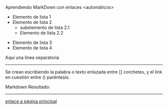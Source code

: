 Aprendiendo MarkDown con enlaces <automáticos>


- Elemento de lista 1
- Elemento de lista 2
    * subelemento de lista 2.1
    * Elemento de lista 2.2
+ Elemento de lista 3
+ Elemento de lista 4

Aquí una línea separatoria
***

Se crean escribiendo la palabra o texto enlazada entre [] corchetes, y el link en cuestión entre () paréntesis.

Markdown	Resultado: 
***
[enlace a página principal](https://github.com/SarLacGar/Ejemplo_pagina_markdown_proyecto_intermodular/index)	
